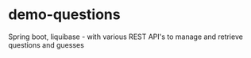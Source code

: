 # demo-questions
Spring boot, liquibase - with various REST API's to manage and retrieve questions and guesses

